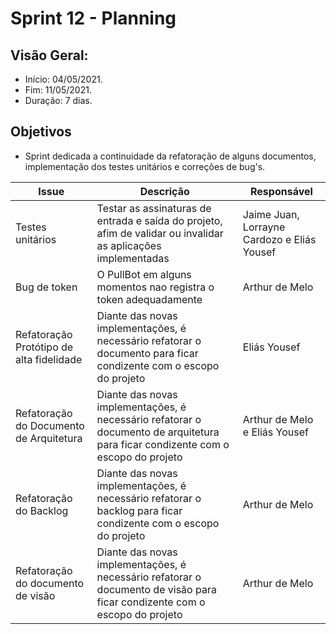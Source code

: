 # Sprint 12 - Planning

## Visão Geral:
* Início: 04/05/2021.
* Fim: 11/05/2021.
* Duração: 7 dias.

## Objetivos
* Sprint dedicada a continuidade da refatoração de alguns documentos, implementação dos testes unitários e correções de bug's.

Issue | Descrição | Responsável
---|---|---
Testes unitários | Testar as assinaturas de entrada e saída do projeto, afim de validar ou invalidar as aplicações implementadas | Jaime Juan, Lorrayne Cardozo e Eliás Yousef
Bug de token | O PullBot em alguns momentos nao registra o token adequadamente | Arthur de Melo
Refatoração Protótipo de alta fidelidade | Diante das novas implementações, é necessário refatorar o documento para ficar condizente com o escopo do projeto | Eliás Yousef
Refatoração do Documento de Arquitetura | Diante das novas implementações, é necessário refatorar o documento de arquitetura para ficar condizente com o escopo do projeto | Arthur de Melo e Eliás Yousef
Refatoração do Backlog | Diante das novas implementações, é necessário refatorar o backlog para ficar condizente com o escopo do projeto | Arthur de Melo
Refatoração do documento de visão | Diante das novas implementações, é necessário refatorar o documento de visão para ficar condizente com o escopo do projeto | Arthur de Melo